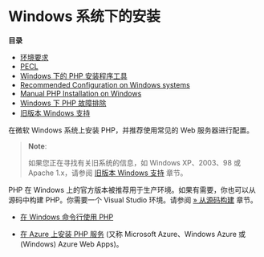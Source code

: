 Windows 系统下的安装
====================

**目录**

-   [环境要求](/install/windows/requirements.html)
-   [PECL](/install/windows/pecl.html)
-   [Windows 下的 PHP 安装程序工具](/install/windows/tools.html)
-   [Recommended Configuration on Windows
    systems](/install/windows/recommended.html)
-   [Manual PHP Installation on Windows](/install/windows/manual.html)
-   [Windows 下 PHP 故障排除](/install/windows/troubleshooting.html)
-   [旧版本 Windows 支持](/install/windows/legacy/index.html)

在微软 Windows 系统上安装 PHP，并推荐使用常见的 Web 服务器进行配置。

> **Note**:
>
> 如果您正在寻找有关旧系统的信息，如 Windows XP、2003、98 或 Apache
> 1.x，请参阅
> <a href="/install/windows/legacy/index.html" class="link">旧版本 Windows 支持</a>
> 章节。

PHP 在 Windows
上的官方版本被推荐用于生产环境。如果有需要，你也可以从源码中构建
PHP。你需要一个 Visual Studio 环境。请参阅
<a href="https://wiki.php.net/internals/windows/stepbystepbuild" class="link external">» 从源码构建</a>
章节。

-   <a href="/install/windows/legacy/index.html#install.windows.legacy.commandline" class="link">在 Windows 命令行使用 PHP</a>

-   <a href="/install/cloud/azure.html" class="link">在 Azure 上安装 PHP 服务</a>
    (又称 Microsoft Azure、Windows Azure 或 (Windows) Azure Web Apps)。
